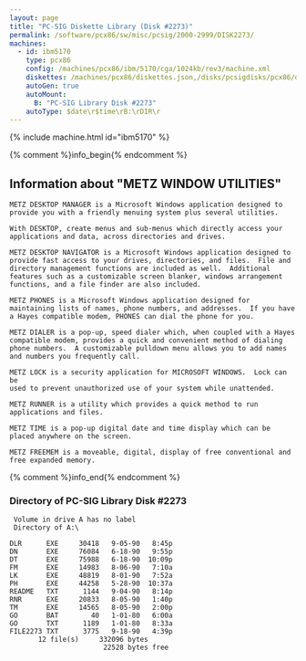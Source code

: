 ```yaml
---
layout: page
title: "PC-SIG Diskette Library (Disk #2273)"
permalink: /software/pcx86/sw/misc/pcsig/2000-2999/DISK2273/
machines:
  - id: ibm5170
    type: pcx86
    config: /machines/pcx86/ibm/5170/cga/1024kb/rev3/machine.xml
    diskettes: /machines/pcx86/diskettes.json,/disks/pcsigdisks/pcx86/diskettes.json
    autoGen: true
    autoMount:
      B: "PC-SIG Library Disk #2273"
    autoType: $date\r$time\rB:\rDIR\r
---
```


{% include machine.html id="ibm5170" %}

{% comment %}info_begin{% endcomment %}

## Information about "METZ WINDOW UTILITIES"

    METZ DESKTOP MANAGER is a Microsoft Windows application designed to
    provide you with a friendly menuing system plus several utilities.
    
    With DESKTOP, create menus and sub-menus which directly access your
    applications and data, across directories and drives.
    
    METZ DESKTOP NAVIGATOR is a Microsoft Windows application designed to
    provide fast access to your drives, directories, and files.  File and
    directory management functions are included as well.  Additional
    features such as a customizable screen blanker, windows arrangement
    functions, and a file finder are also included.
    
    METZ PHONES is a Microsoft Windows application designed for
    maintaining lists of names, phone numbers, and addresses.  If you have
    a Hayes compatible modem, PHONES can dial the phone for you.
    
    METZ DIALER is a pop-up, speed dialer which, when coupled with a Hayes
    compatible modem, provides a quick and convenient method of dialing
    phone numbers.  A customizable pulldown menu allows you to add names
    and numbers you frequently call.
    
    METZ LOCK is a security application for MICROSOFT WINDOWS.  Lock can be
    used to prevent unauthorized use of your system while unattended.
    
    METZ RUNNER is a utility which provides a quick method to run
    applications and files.
    
    METZ TIME is a pop-up digital date and time display which can be
    placed anywhere on the screen.
    
    METZ FREEMEM is a moveable, digital, display of free conventional and
    free expanded memory.
{% comment %}info_end{% endcomment %}


### Directory of PC-SIG Library Disk #2273

     Volume in drive A has no label
     Directory of A:\

    DLR      EXE     30418   9-05-90   8:45p
    DN       EXE     76084   6-18-90   9:55p
    DT       EXE     75988   6-18-90  10:09p
    FM       EXE     14983   8-06-90   7:10a
    LK       EXE     48819   8-01-90   7:52a
    PH       EXE     44258   5-28-90  10:37a
    README   TXT      1144   9-04-90   8:14p
    RNR      EXE     20833   8-05-90   1:40p
    TM       EXE     14565   8-05-90   2:00p
    GO       BAT        40   1-01-80   6:00a
    GO       TXT      1189   1-01-80   8:33a
    FILE2273 TXT      3775   9-18-90   4:39p
           12 file(s)     332096 bytes
                           22528 bytes free
